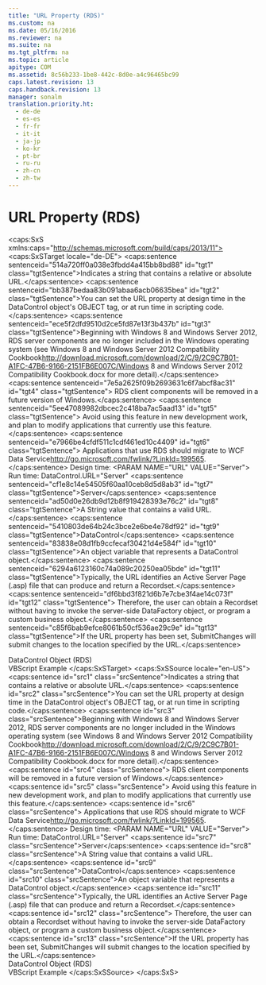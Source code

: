 ```yaml
---
title: "URL Property (RDS)"
ms.custom: na
ms.date: 05/16/2016
ms.reviewer: na
ms.suite: na
ms.tgt_pltfrm: na
ms.topic: article
apitype: COM
ms.assetid: 8c56b233-1be8-442c-8d0e-a4c96465bc99
caps.latest.revision: 13
caps.handback.revision: 13
manager: sonalm
translation.priority.ht: 
  - de-de
  - es-es
  - fr-fr
  - it-it
  - ja-jp
  - ko-kr
  - pt-br
  - ru-ru
  - zh-cn
  - zh-tw
---
```

# URL Property (RDS)
<?xml version="1.0" encoding="utf-8"?>
<caps:SxS xmlns:caps="http://schemas.microsoft.com/build/caps/2013/11">
  <caps:SxSTarget locale="de-DE">
    <developerReferenceWithSyntaxDocument xsi:schemaLocation="http://ddue.schemas.microsoft.com/authoring/2003/5 http://dduestorage.blob.core.windows.net/ddueschema/developer.xsd" xmlns="http://ddue.schemas.microsoft.com/authoring/2003/5" xmlns:xlink="http://www.w3.org/1999/xlink" xmlns:xsi="http://www.w3.org/2001/XMLSchema-instance">
      <introduction>
        <para>
          <caps:sentence sentenceid="514a720ff0a038e3fbdd4a415bb8bd88" id="tgt1" class="tgtSentence">Indicates a string that contains a relative or absolute URL.</caps:sentence>
        </para>
        <para>
          <caps:sentence sentenceid="bb387bedaa83b091abaa6acb06635bea" id="tgt2" class="tgtSentence">You can set the <legacyBold>URL</legacyBold> property at design time in the <legacyLink xlink:href="d85ea4fc-451c-436e-97b8-58f92b149dd0">DataControl</legacyLink> object's OBJECT tag, or at run time in scripting code.</caps:sentence>
        </para>
        <alert class="important">
          <para>
            <caps:sentence sentenceid="ece5f2dfd9510d2ce5fd87e13f3b437b" id="tgt3" class="tgtSentence">Beginning with Windows 8 and Windows Server 2012, RDS server components are no longer included in the Windows operating system (see Windows 8 and <externalLink><linkText>Windows Server 2012 Compatibility Cookbook</linkText><linkUri>http://download.microsoft.com/download/2/C/9/2C9C7B01-A1FC-47B6-9166-2151FB6E007C/Windows 8 and Windows Server 2012 Compatibility Cookbook.docx</linkUri></externalLink> for more detail).</caps:sentence>
            <caps:sentence sentenceid="7e5a2625f09b2693631c6f7abcf8ac31" id="tgt4" class="tgtSentence"> RDS client components will be removed in a future version of Windows.</caps:sentence>
            <caps:sentence sentenceid="5ee47089982dbcec2c418ba7ac5aad13" id="tgt5" class="tgtSentence"> Avoid using this feature in new development work, and plan to modify applications that currently use this feature.</caps:sentence>
            <caps:sentence sentenceid="e7966be4cfdf511c1cdf461ed10c4409" id="tgt6" class="tgtSentence"> Applications that use RDS should migrate to <externalLink><linkText>WCF Data Service</linkText><linkUri>http://go.microsoft.com/fwlink/?LinkId=199565</linkUri></externalLink>.</caps:sentence>
          </para>
        </alert>
      </introduction>
      <syntaxSection>
        <legacySyntax>
Design time: <legacyBold>&lt;PARAM NAME="URL" VALUE="</legacyBold><parameterReference>Server</parameterReference><legacyBold>"&gt;</legacyBold>
Run time: <parameterReference>DataControl</parameterReference>.<legacyBold>URL</legacyBold>=<legacyBold>"</legacyBold><parameterReference>Server</parameterReference><legacyBold>"</legacyBold></legacySyntax>
      </syntaxSection>
      <parameters>
        <content>
          <definitionTable>
            <definedTerm>
              <legacyItalic>
                <caps:sentence sentenceid="cf1e8c14e54505f60aa10ceb8d5d8ab3" id="tgt7" class="tgtSentence">Server</caps:sentence>
              </legacyItalic>
            </definedTerm>
            <definition>
              <para>
                <caps:sentence sentenceid="ad50d0e26db9d12b8f919428393e76c2" id="tgt8" class="tgtSentence">A <legacyBold>String</legacyBold> value that contains a valid URL.</caps:sentence>
              </para>
            </definition>
            <definedTerm>
              <legacyItalic>
                <caps:sentence sentenceid="5410803de64b24c3bce2e6be4e78df92" id="tgt9" class="tgtSentence">DataControl</caps:sentence>
              </legacyItalic>
            </definedTerm>
            <definition>
              <para>
                <caps:sentence sentenceid="83838e08d1fb9ccfecaf30421d4e584f" id="tgt10" class="tgtSentence">An object variable that represents a <legacyBold>DataControl</legacyBold> object.</caps:sentence>
              </para>
            </definition>
          </definitionTable>
        </content>
      </parameters>
      <languageReferenceRemarks>
        <content>
          <para>
            <caps:sentence sentenceid="6294a6123160c74a089c20250ea05bde" id="tgt11" class="tgtSentence">Typically, the URL identifies an Active Server Page (.asp) file that can produce and return a <legacyLink xlink:href="ede1415f-c3df-4cc5-a05b-2576b2b84b60">Recordset</legacyLink>.</caps:sentence>
            <caps:sentence sentenceid="df6bbd3f821d6b7e7cbe3f4ae14c073f" id="tgt12" class="tgtSentence"> Therefore, the user can obtain a <legacyBold>Recordset</legacyBold> without having to invoke the server-side <legacyLink xlink:href="e75240c2-b749-471e-b6ea-98cae232efbe">DataFactory</legacyLink> object, or program a custom business object.</caps:sentence>
          </para>
          <para>
            <caps:sentence sentenceid="c85f6bab9efce8061b50cf536ae29c9e" id="tgt13" class="tgtSentence">If the <legacyBold>URL</legacyBold> property has been set, <legacyLink xlink:href="250062a4-13c4-4bed-807d-8b9ad81536d4">SubmitChanges</legacyLink> will submit changes to the location specified by the URL.</caps:sentence>
          </para>
        </content>
      </languageReferenceRemarks>
      <section>
        <title>
          <caps:sentence sentenceid="2f342d3be839cc5b67ae0de7d404b8e6" id="tgt14" class="tgtSentence">Applies To</caps:sentence>
        </title>
        <content>
          <para>
            <link xlink:href="d85ea4fc-451c-436e-97b8-58f92b149dd0">DataControl Object (RDS)</link>
          </para>
        </content>
      </section>
      <relatedTopics>
        <link xlink:href="6ae5ac50-c88c-4262-b7ab-f2b3de382a0b">VBScript Example</link>
      </relatedTopics>
    </developerReferenceWithSyntaxDocument>
  </caps:SxSTarget>
  <caps:SxSSource locale="en-US">
    <developerReferenceWithSyntaxDocument xsi:schemaLocation="http://ddue.schemas.microsoft.com/authoring/2003/5 http://dduestorage.blob.core.windows.net/ddueschema/developer.xsd" xmlns="http://ddue.schemas.microsoft.com/authoring/2003/5" xmlns:xlink="http://www.w3.org/1999/xlink" xmlns:xsi="http://www.w3.org/2001/XMLSchema-instance">
      <introduction>
        <para>
          <caps:sentence id="src1" class="srcSentence">Indicates a string that contains a relative or absolute URL.</caps:sentence>
        </para>
        <para>
          <caps:sentence id="src2" class="srcSentence">You can set the <legacyBold>URL</legacyBold> property at design time in the <legacyLink xlink:href="d85ea4fc-451c-436e-97b8-58f92b149dd0">DataControl</legacyLink> object's OBJECT tag, or at run time in scripting code.</caps:sentence>
        </para>
        <alert class="important">
          <para>
            <caps:sentence id="src3" class="srcSentence">Beginning with Windows 8 and Windows Server 2012, RDS server components are no longer included in the Windows operating system (see Windows 8 and <externalLink><linkText>Windows Server 2012 Compatibility Cookbook</linkText><linkUri>http://download.microsoft.com/download/2/C/9/2C9C7B01-A1FC-47B6-9166-2151FB6E007C/Windows 8 and Windows Server 2012 Compatibility Cookbook.docx</linkUri></externalLink> for more detail).</caps:sentence>
            <caps:sentence id="src4" class="srcSentence"> RDS client components will be removed in a future version of Windows.</caps:sentence>
            <caps:sentence id="src5" class="srcSentence"> Avoid using this feature in new development work, and plan to modify applications that currently use this feature.</caps:sentence>
            <caps:sentence id="src6" class="srcSentence"> Applications that use RDS should migrate to <externalLink><linkText>WCF Data Service</linkText><linkUri>http://go.microsoft.com/fwlink/?LinkId=199565</linkUri></externalLink>.</caps:sentence>
          </para>
        </alert>
      </introduction>
      <syntaxSection>
        <legacySyntax>
Design time: <legacyBold>&lt;PARAM NAME="URL" VALUE="</legacyBold><parameterReference>Server</parameterReference><legacyBold>"&gt;</legacyBold>
Run time: <parameterReference>DataControl</parameterReference>.<legacyBold>URL</legacyBold>=<legacyBold>"</legacyBold><parameterReference>Server</parameterReference><legacyBold>"</legacyBold></legacySyntax>
      </syntaxSection>
      <parameters>
        <content>
          <definitionTable>
            <definedTerm>
              <legacyItalic>
                <caps:sentence id="src7" class="srcSentence">Server</caps:sentence>
              </legacyItalic>
            </definedTerm>
            <definition>
              <para>
                <caps:sentence id="src8" class="srcSentence">A <legacyBold>String</legacyBold> value that contains a valid URL.</caps:sentence>
              </para>
            </definition>
            <definedTerm>
              <legacyItalic>
                <caps:sentence id="src9" class="srcSentence">DataControl</caps:sentence>
              </legacyItalic>
            </definedTerm>
            <definition>
              <para>
                <caps:sentence id="src10" class="srcSentence">An object variable that represents a <legacyBold>DataControl</legacyBold> object.</caps:sentence>
              </para>
            </definition>
          </definitionTable>
        </content>
      </parameters>
      <languageReferenceRemarks>
        <content>
          <para>
            <caps:sentence id="src11" class="srcSentence">Typically, the URL identifies an Active Server Page (.asp) file that can produce and return a <legacyLink xlink:href="ede1415f-c3df-4cc5-a05b-2576b2b84b60">Recordset</legacyLink>.</caps:sentence>
            <caps:sentence id="src12" class="srcSentence"> Therefore, the user can obtain a <legacyBold>Recordset</legacyBold> without having to invoke the server-side <legacyLink xlink:href="e75240c2-b749-471e-b6ea-98cae232efbe">DataFactory</legacyLink> object, or program a custom business object.</caps:sentence>
          </para>
          <para>
            <caps:sentence id="src13" class="srcSentence">If the <legacyBold>URL</legacyBold> property has been set, <legacyLink xlink:href="250062a4-13c4-4bed-807d-8b9ad81536d4">SubmitChanges</legacyLink> will submit changes to the location specified by the URL.</caps:sentence>
          </para>
        </content>
      </languageReferenceRemarks>
      <section>
        <title>
          <caps:sentence id="src14" class="srcSentence">Applies To</caps:sentence>
        </title>
        <content>
          <para>
            <link xlink:href="d85ea4fc-451c-436e-97b8-58f92b149dd0">DataControl Object (RDS)</link>
          </para>
        </content>
      </section>
      <relatedTopics>
        <link xlink:href="6ae5ac50-c88c-4262-b7ab-f2b3de382a0b">VBScript Example</link>
      </relatedTopics>
    </developerReferenceWithSyntaxDocument>
  </caps:SxSSource>
</caps:SxS>